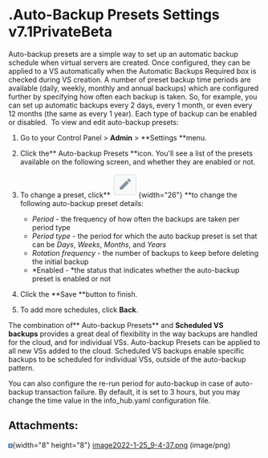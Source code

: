 # .Auto-Backup Presets Settings v7.1PrivateBeta

Auto-backup presets are a simple way to set up an automatic backup schedule when virtual servers are created. Once configured, they can be applied to a VS automatically when the Automatic Backups Required box is checked during VS creation.
A number of preset backup time periods are available (daily, weekly, monthly and annual backups) which are configured further by specifying how often each backup is taken. So, for example, you can set up automatic backups every 2 days, every 1 month, or even every 12 months (the same as every 1 year). Each type of backup can be enabled or disabled. 
To view and edit auto-backup presets:

1.  Go to your Control Panel &gt; **Admin** &gt; **Settings **menu.
2.  Click the** Auto-backup Presets **icon. You'll see a list of the presets available on the following screen, and whether they are enabled or not.
3.  To change a preset, click** ![](attachments/194479129/194479128.png){width="26"} **to change the following auto-backup preset details:
    -   *Period* - the frequency of how often the backups are taken per period type
    -   *Period type* - the period for which the auto backup preset is set that can be *Days*, *Weeks*, *Months*, and *Years*
    -   *Rotation frequency* - the number of backups to keep before deleting the initial backup
    -   *Enabled - *the status that indicates whether the auto-backup preset is enabled or not

4.  Click the **Save **button to finish.
5.  To add more schedules, click **Back**.

The combination of** Auto-backup Presets** and **Scheduled VS backups** provides a great deal of flexibility in the way backups are handled for the cloud, and for individual VSs. Auto-backup Presets can be applied to all new VSs added to the cloud. Scheduled VS backups enable specific backups to be scheduled for individual VSs, outside of the auto-backup pattern.

You can also configure the re-run period for auto-backup in case of auto-backup transaction failure. By default, it is set to 3 hours, but you may change the time value in the info\_hub.yaml configuration file.

## Attachments:

![](images/icons/bullet_blue.gif){width="8" height="8"} [image2022-1-25\_9-4-37.png](attachments/194479129/194479128.png) (image/png)

